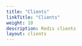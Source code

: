 ```yaml
---
title: "Clients"
linkTitle: "Clients"
weight: 10
description: Redis clients
layout: clients
---
```


